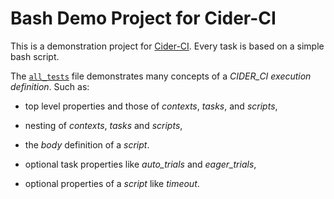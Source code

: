 
Bash Demo Project for Cider-CI
==============================

This is a demonstration project for [Cider-CI][]. Every task is based on
a simple bash script. 

The [`all_tests`](cider-ci/all_tests.yml) file demonstrates many concepts 
of a _CIDER_CI execution definition_. Such as: 

* top level properties and those of _contexts_, _tasks_, and _scripts_,
* nesting of _contexts_, _tasks_ and _scripts_,
* the _body_ definition of a _script_.
* optional task properties like _auto_trials_ and _eager_trials_,
* optional properties of a _script_ like _timeout_.



  [Cider-CI]: https://github.com/DrTom/cider-ci

